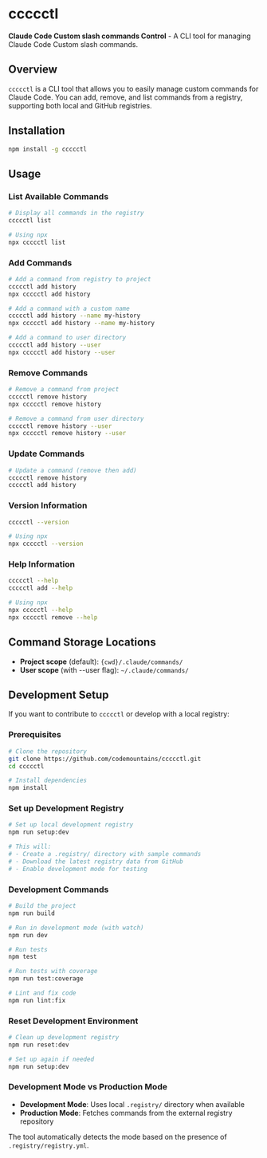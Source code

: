 # ccccctl

**Claude Code Custom slash commands Control** - A CLI tool for managing Claude Code Custom slash commands.

## Overview

`ccccctl` is a CLI tool that allows you to easily manage custom commands for Claude Code. You can add, remove, and list commands from a registry, supporting both local and GitHub registries.

## Installation

```bash
npm install -g ccccctl
```

## Usage

### List Available Commands

```bash
# Display all commands in the registry
ccccctl list

# Using npx
npx ccccctl list
```

### Add Commands

```bash
# Add a command from registry to project
ccccctl add history
npx ccccctl add history

# Add a command with a custom name
ccccctl add history --name my-history
npx ccccctl add history --name my-history

# Add a command to user directory
ccccctl add history --user
npx ccccctl add history --user
```

### Remove Commands

```bash
# Remove a command from project
ccccctl remove history
npx ccccctl remove history

# Remove a command from user directory
ccccctl remove history --user
npx ccccctl remove history --user
```

### Update Commands

```bash
# Update a command (remove then add)
ccccctl remove history
ccccctl add history
```

### Version Information

```bash
ccccctl --version

# Using npx
npx ccccctl --version
```

### Help Information

```bash
ccccctl --help
ccccctl add --help

# Using npx
npx ccccctl --help
npx ccccctl remove --help
```

## Command Storage Locations

- **Project scope** (default): `{cwd}/.claude/commands/`
- **User scope** (with --user flag): `~/.claude/commands/`

## Development Setup

If you want to contribute to `ccccctl` or develop with a local registry:

### Prerequisites

```bash
# Clone the repository
git clone https://github.com/codemountains/ccccctl.git
cd ccccctl

# Install dependencies
npm install
```

### Set up Development Registry

```bash
# Set up local development registry
npm run setup:dev

# This will:
# - Create a .registry/ directory with sample commands
# - Download the latest registry data from GitHub
# - Enable development mode for testing
```

### Development Commands

```bash
# Build the project
npm run build

# Run in development mode (with watch)
npm run dev

# Run tests
npm test

# Run tests with coverage
npm run test:coverage

# Lint and fix code
npm run lint:fix
```

### Reset Development Environment

```bash
# Clean up development registry
npm run reset:dev

# Set up again if needed
npm run setup:dev
```

### Development Mode vs Production Mode

- **Development Mode**: Uses local `.registry/` directory when available
- **Production Mode**: Fetches commands from the external registry repository

The tool automatically detects the mode based on the presence of `.registry/registry.yml`.
